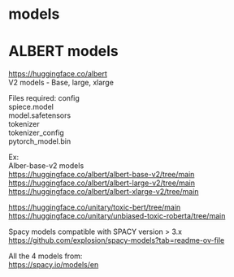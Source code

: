 # models


# ALBERT models
https://huggingface.co/albert <br>
V2 models - Base, large, xlarge <br>


Files required:
  config <br>
  spiece.model <br>
  model.safetensors <br>
  tokenizer <br>
  tokenizer_config <br>
  pytorch_model.bin <br>


Ex: <br>
Alber-base-v2 models <br>
https://huggingface.co/albert/albert-base-v2/tree/main <br>
https://huggingface.co/albert/albert-large-v2/tree/main <br>
https://huggingface.co/albert/albert-xlarge-v2/tree/main <br>



https://huggingface.co/unitary/toxic-bert/tree/main
https://huggingface.co/unitary/unbiased-toxic-roberta/tree/main


Spacy models compatible with SPACY version > 3.x <br>
https://github.com/explosion/spacy-models?tab=readme-ov-file <br>

All the 4 models from: <br>
https://spacy.io/models/en  <br>

